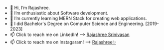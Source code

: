 - 👋 Hi, I’m Rajashree.
- 👀 I’m enthusiastic about Software development.
- 🌱 I’m currently learning MERN Stack for creating web applications.
- 💞️ I did Bachelor's Degree on Computer Science and Engineering. [2019-2023]
- 📫 Click to reach me on LinkedIn! --> <a href="https://www.linkedin.com/in/rajashree-srinivasan-490a27247/">Rajashree Srinivasan<a>
- 📫 Click to reach me on Instagaram! --> <a href="https://www.instagram.com/rajashreesrinivasan2/">Rajashree✨</a>

<!---
Rajashree215/Rajashree215 is a ✨ special ✨ repository because its `README.md` (this file) appears on your GitHub profile.
You can click the Preview link to take a look at your changes.
--->

